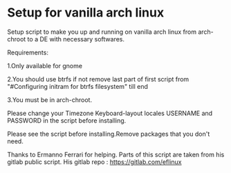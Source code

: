 # Setup for vanilla arch linux
Setup script to make you up and running on vanilla arch linux from arch-chroot to a DE with necessary softwares.

Requirements:

1.Only available for gnome

2.You should use btrfs if not remove last part of first script from "#Configuring initram for btrfs filesystem" till end

3.You must be in arch-chroot.

Please change your Timezone Keyboard-layout locales USERNAME and PASSWORD in the script before installing.

Please see the script before installing.Remove packages that you don't need.

Thanks to Ermanno Ferrari for helping.
Parts of this script are taken from his gitlab public script.
His gitlab repo : https://gitlab.com/eflinux
